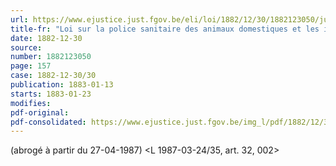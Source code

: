 ```yaml
---
url: https://www.ejustice.just.fgov.be/eli/loi/1882/12/30/1882123050/justel
title-fr: "Loi sur la police sanitaire des animaux domestiques et les insectes nuisibles."
date: 1882-12-30
source:
number: 1882123050
page: 157
case: 1882-12-30/30
publication: 1883-01-13
starts: 1883-01-23
modifies:
pdf-original:
pdf-consolidated: https://www.ejustice.just.fgov.be/img_l/pdf/1882/12/30/1882123050_F.pdf
---
```


(abrogé à partir du 27-04-1987) <L 1987-03-24/35, art. 32, 002>
